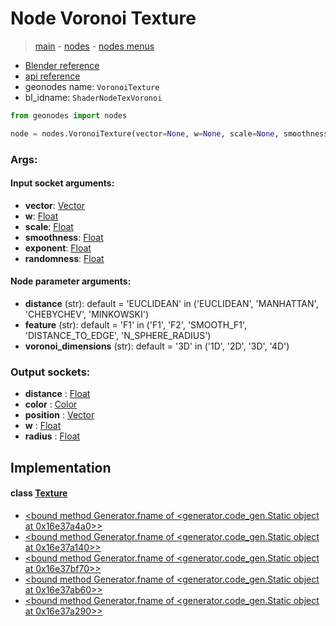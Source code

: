 # Node Voronoi Texture

> [main](../structure.md) - [nodes](nodes.md) - [nodes menus](nodes_menus.md)

- [Blender reference](https://docs.blender.org/manual/en/latest/modeling/geometry_nodes/texture/voronoi.html)
- [api reference](https://docs.blender.org/api/current/bpy.types.ShaderNodeTexVoronoi.html)
- geonodes name: `VoronoiTexture`
- bl_idname: `ShaderNodeTexVoronoi`

```python
from geonodes import nodes

node = nodes.VoronoiTexture(vector=None, w=None, scale=None, smoothness=None, exponent=None, randomness=None, distance='EUCLIDEAN', feature='F1', voronoi_dimensions='3D')
```

### Args:

#### Input socket arguments:

- **vector**: [Vector](Vector.md)
- **w**: [Float](Float.md)
- **scale**: [Float](Float.md)
- **smoothness**: [Float](Float.md)
- **exponent**: [Float](Float.md)
- **randomness**: [Float](Float.md)

#### Node parameter arguments:

- **distance** (str): default = 'EUCLIDEAN' in ('EUCLIDEAN', 'MANHATTAN', 'CHEBYCHEV', 'MINKOWSKI')
- **feature** (str): default = 'F1' in ('F1', 'F2', 'SMOOTH_F1', 'DISTANCE_TO_EDGE', 'N_SPHERE_RADIUS')
- **voronoi_dimensions** (str): default = '3D' in ('1D', '2D', '3D', '4D')

### Output sockets:

- **distance** : [Float](Float.md)
- **color** : [Color](Color.md)
- **position** : [Vector](Vector.md)
- **w** : [Float](Float.md)
- **radius** : [Float](Float.md)

## Implementation

#### class [Texture](Texture.md)

 - [<bound method Generator.fname of <generator.code_gen.Static object at 0x16e37a4a0>>](Texture.md#voronoi-staticmethod)
 - [<bound method Generator.fname of <generator.code_gen.Static object at 0x16e37a140>>](Texture.md#voronoi_1D-staticmethod)
 - [<bound method Generator.fname of <generator.code_gen.Static object at 0x16e37bf70>>](Texture.md#voronoi_2D-staticmethod)
 - [<bound method Generator.fname of <generator.code_gen.Static object at 0x16e37ab60>>](Texture.md#voronoi_3D-staticmethod)
 - [<bound method Generator.fname of <generator.code_gen.Static object at 0x16e37a290>>](Texture.md#voronoi_4D-staticmethod)
